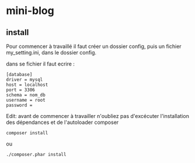 # mini-blog


## install

Pour commencer à travaillé il faut créer un dossier config, puis un fichier my_setting.ini, dans le dossier config.

dans se fichier il faut ecrire :

```
[database]
driver = mysql
host = localhost
port = 3306
schema = nom_db
username = root
password =
```

Edit: avant de commencer à travailler n'oubliez pas d'excécuter l'installation des dépendances et de l'autoloader composer

```
composer install
```

ou 

```
./composer.phar install
```